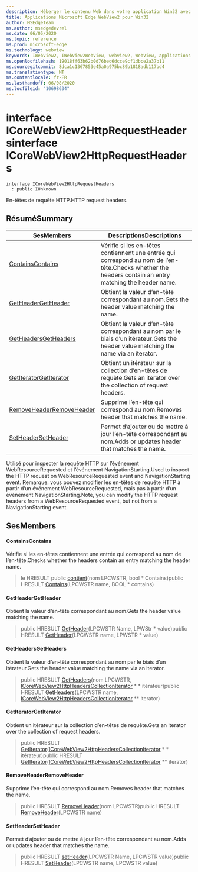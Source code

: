 ```yaml
---
description: Héberger le contenu Web dans votre application Win32 avec le contrôle Microsoft Edge WebView2
title: Applications Microsoft Edge WebView2 pour Win32
author: MSEdgeTeam
ms.author: msedgedevrel
ms.date: 06/05/2020
ms.topic: reference
ms.prod: microsoft-edge
ms.technology: webview
keywords: IWebView2, IWebView2WebView, webview2, WebView, applications Win32, Win32, Edge, ICoreWebView2, ICoreWebView2Controller, contrôle de navigateur, html Edge
ms.openlocfilehash: 19018ff63b62b0d76bed6dcce9cf1dbce2a37b11
ms.sourcegitcommit: 8dca1c1367853e45a0a975bc89b1818adb117bd4
ms.translationtype: MT
ms.contentlocale: fr-FR
ms.lasthandoff: 06/08/2020
ms.locfileid: "10698634"
---
```

# <span data-ttu-id="85727-104">interface ICoreWebView2HttpRequestHeaders</span><span class="sxs-lookup"><span data-stu-id="85727-104">interface ICoreWebView2HttpRequestHeaders</span></span> 

```
interface ICoreWebView2HttpRequestHeaders
  : public IUnknown
```

<span data-ttu-id="85727-105">En-têtes de requête HTTP.</span><span class="sxs-lookup"><span data-stu-id="85727-105">HTTP request headers.</span></span>

## <span data-ttu-id="85727-106">Résumé</span><span class="sxs-lookup"><span data-stu-id="85727-106">Summary</span></span>

 <span data-ttu-id="85727-107">Ses</span><span class="sxs-lookup"><span data-stu-id="85727-107">Members</span></span>                        | <span data-ttu-id="85727-108">Descriptions</span><span class="sxs-lookup"><span data-stu-id="85727-108">Descriptions</span></span>
--------------------------------|---------------------------------------------
[<span data-ttu-id="85727-109">Contains</span><span class="sxs-lookup"><span data-stu-id="85727-109">Contains</span></span>](#contains) | <span data-ttu-id="85727-110">Vérifie si les en-têtes contiennent une entrée qui correspond au nom de l’en-tête.</span><span class="sxs-lookup"><span data-stu-id="85727-110">Checks whether the headers contain an entry matching the header name.</span></span>
[<span data-ttu-id="85727-111">GetHeader</span><span class="sxs-lookup"><span data-stu-id="85727-111">GetHeader</span></span>](#getheader) | <span data-ttu-id="85727-112">Obtient la valeur d’en-tête correspondant au nom.</span><span class="sxs-lookup"><span data-stu-id="85727-112">Gets the header value matching the name.</span></span>
[<span data-ttu-id="85727-113">GetHeaders</span><span class="sxs-lookup"><span data-stu-id="85727-113">GetHeaders</span></span>](#getheaders) | <span data-ttu-id="85727-114">Obtient la valeur d’en-tête correspondant au nom par le biais d’un itérateur.</span><span class="sxs-lookup"><span data-stu-id="85727-114">Gets the header value matching the name via an iterator.</span></span>
[<span data-ttu-id="85727-115">GetIterator</span><span class="sxs-lookup"><span data-stu-id="85727-115">GetIterator</span></span>](#getiterator) | <span data-ttu-id="85727-116">Obtient un itérateur sur la collection d’en-têtes de requête.</span><span class="sxs-lookup"><span data-stu-id="85727-116">Gets an iterator over the collection of request headers.</span></span>
[<span data-ttu-id="85727-117">RemoveHeader</span><span class="sxs-lookup"><span data-stu-id="85727-117">RemoveHeader</span></span>](#removeheader) | <span data-ttu-id="85727-118">Supprime l’en-tête qui correspond au nom.</span><span class="sxs-lookup"><span data-stu-id="85727-118">Removes header that matches the name.</span></span>
[<span data-ttu-id="85727-119">SetHeader</span><span class="sxs-lookup"><span data-stu-id="85727-119">SetHeader</span></span>](#setheader) | <span data-ttu-id="85727-120">Permet d’ajouter ou de mettre à jour l’en-tête correspondant au nom.</span><span class="sxs-lookup"><span data-stu-id="85727-120">Adds or updates header that matches the name.</span></span>

<span data-ttu-id="85727-121">Utilisé pour inspecter la requête HTTP sur l’événement WebResourceRequested et l’événement NavigationStarting.</span><span class="sxs-lookup"><span data-stu-id="85727-121">Used to inspect the HTTP request on WebResourceRequested event and NavigationStarting event.</span></span> <span data-ttu-id="85727-122">Remarque: vous pouvez modifier les en-têtes de requête HTTP à partir d’un événement WebResourceRequested, mais pas à partir d’un événement NavigationStarting.</span><span class="sxs-lookup"><span data-stu-id="85727-122">Note, you can modify the HTTP request headers from a WebResourceRequested event, but not from a NavigationStarting event.</span></span>

## <span data-ttu-id="85727-123">Ses</span><span class="sxs-lookup"><span data-stu-id="85727-123">Members</span></span>

#### <span data-ttu-id="85727-124">Contains</span><span class="sxs-lookup"><span data-stu-id="85727-124">Contains</span></span> 

<span data-ttu-id="85727-125">Vérifie si les en-têtes contiennent une entrée qui correspond au nom de l’en-tête.</span><span class="sxs-lookup"><span data-stu-id="85727-125">Checks whether the headers contain an entry matching the header name.</span></span>

> <span data-ttu-id="85727-126">le HRESULT public [contient](#contains)(nom LPCWSTR, bool \* Contains)</span><span class="sxs-lookup"><span data-stu-id="85727-126">public HRESULT [Contains](#contains)(LPCWSTR name, BOOL \* contains)</span></span>

#### <span data-ttu-id="85727-127">GetHeader</span><span class="sxs-lookup"><span data-stu-id="85727-127">GetHeader</span></span> 

<span data-ttu-id="85727-128">Obtient la valeur d’en-tête correspondant au nom.</span><span class="sxs-lookup"><span data-stu-id="85727-128">Gets the header value matching the name.</span></span>

> <span data-ttu-id="85727-129">public HRESULT [GetHeader](#getheader)(LPCWSTR Name, LPWStr \* value)</span><span class="sxs-lookup"><span data-stu-id="85727-129">public HRESULT [GetHeader](#getheader)(LPCWSTR name, LPWSTR \* value)</span></span>

#### <span data-ttu-id="85727-130">GetHeaders</span><span class="sxs-lookup"><span data-stu-id="85727-130">GetHeaders</span></span> 

<span data-ttu-id="85727-131">Obtient la valeur d’en-tête correspondant au nom par le biais d’un itérateur.</span><span class="sxs-lookup"><span data-stu-id="85727-131">Gets the header value matching the name via an iterator.</span></span>

> <span data-ttu-id="85727-132">public HRESULT [GetHeaders](#getheaders)(nom LPCWSTR, [ICoreWebView2HttpHeadersCollectionIterator](icorewebview2httpheaderscollectioniterator.md) \* \* itérateur)</span><span class="sxs-lookup"><span data-stu-id="85727-132">public HRESULT [GetHeaders](#getheaders)(LPCWSTR name, [ICoreWebView2HttpHeadersCollectionIterator](icorewebview2httpheaderscollectioniterator.md) \*\* iterator)</span></span>

#### <span data-ttu-id="85727-133">GetIterator</span><span class="sxs-lookup"><span data-stu-id="85727-133">GetIterator</span></span> 

<span data-ttu-id="85727-134">Obtient un itérateur sur la collection d’en-têtes de requête.</span><span class="sxs-lookup"><span data-stu-id="85727-134">Gets an iterator over the collection of request headers.</span></span>

> <span data-ttu-id="85727-135">public HRESULT [GetIterator](#getiterator)([ICoreWebView2HttpHeadersCollectionIterator](icorewebview2httpheaderscollectioniterator.md) \* \* itérateur)</span><span class="sxs-lookup"><span data-stu-id="85727-135">public HRESULT [GetIterator](#getiterator)([ICoreWebView2HttpHeadersCollectionIterator](icorewebview2httpheaderscollectioniterator.md) \*\* iterator)</span></span>

#### <span data-ttu-id="85727-136">RemoveHeader</span><span class="sxs-lookup"><span data-stu-id="85727-136">RemoveHeader</span></span> 

<span data-ttu-id="85727-137">Supprime l’en-tête qui correspond au nom.</span><span class="sxs-lookup"><span data-stu-id="85727-137">Removes header that matches the name.</span></span>

> <span data-ttu-id="85727-138">public HRESULT [RemoveHeader](#removeheader)(nom LPCWSTR)</span><span class="sxs-lookup"><span data-stu-id="85727-138">public HRESULT [RemoveHeader](#removeheader)(LPCWSTR name)</span></span>

#### <span data-ttu-id="85727-139">SetHeader</span><span class="sxs-lookup"><span data-stu-id="85727-139">SetHeader</span></span> 

<span data-ttu-id="85727-140">Permet d’ajouter ou de mettre à jour l’en-tête correspondant au nom.</span><span class="sxs-lookup"><span data-stu-id="85727-140">Adds or updates header that matches the name.</span></span>

> <span data-ttu-id="85727-141">public HRESULT [setHeader](#setheader)(LPCWSTR Name, LPCWSTR value)</span><span class="sxs-lookup"><span data-stu-id="85727-141">public HRESULT [SetHeader](#setheader)(LPCWSTR name, LPCWSTR value)</span></span>

